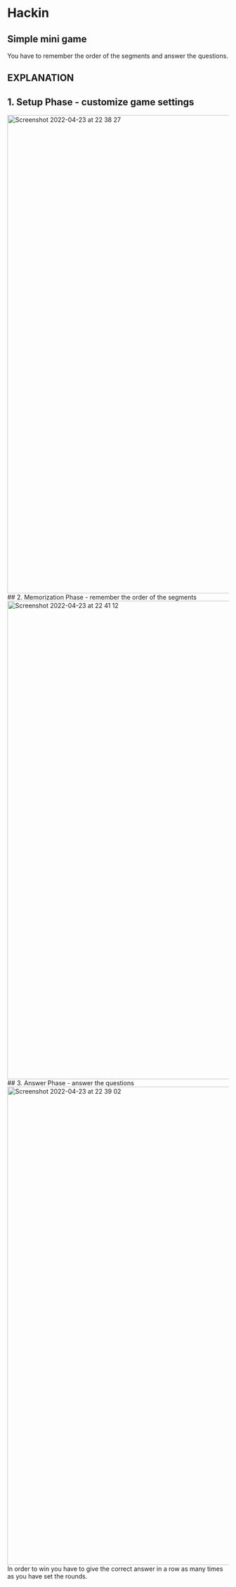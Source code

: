 # Hackin
## Simple mini game

You have to remember the order of the segments and answer the questions.

## EXPLANATION

## 1. Setup Phase - customize game settings
<img width="1086" alt="Screenshot 2022-04-23 at 22 38 27" src="https://user-images.githubusercontent.com/86881288/164945340-9cc12637-ad71-4fd8-b7f1-80bf45da9761.png">
## 2. Memorization Phase - remember the order of the segments
<img width="1086" alt="Screenshot 2022-04-23 at 22 41 12" src="https://user-images.githubusercontent.com/86881288/164945368-4cdf59d7-2be4-4d9c-81eb-918eae62e8f8.png">
## 3. Answer Phase - answer the questions
<img width="1086" alt="Screenshot 2022-04-23 at 22 39 02" src="https://user-images.githubusercontent.com/86881288/164945365-67ef09da-95dc-49ff-a1d4-ee3fa118a439.png">
In order to win you have to give the correct answer in a row as many times as you have set the rounds.
